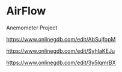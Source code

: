 # AirFlow

Anemometer Project

https://www.onlinegdb.com/edit/AbSujfopM


https://www.onlinegdb.com/edit/SyhIaKEJu


https://www.onlinegdb.com/edit/3y5lqmrBX






